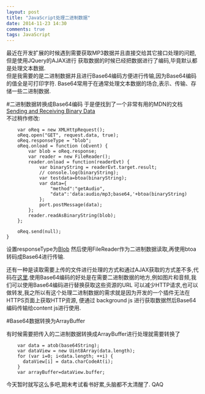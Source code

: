 ```yaml
---
layout: post
title: "JavaScript处理二进制数据"
date: 2014-11-23 14:30
comments: true
tags: JavaScript
---
```


最近在开发扩展的时候遇到需要获取MP3数据并且直接交给其它接口处理的问题,但是使用JQuery的AJAX进行
获取数据的时候已经把数据进行了编码,毕竟默认都是处理文本数据.  
但是我需要的是二进制数据并且进行Base64编码方便进行传输,因为Base64编码的值全是可打印字符.
Base64常用于在通常处理文本数据的场合,表示、传输、存储一些二进制数据.

#二进制数据转换成Base64编码
于是便找到了一个非常有用的MDN的文档[Sending and Receiving Binary Data](https://developer.mozilla.org/en-US/docs/Web/API/XMLHttpRequest/Sending_and_Receiving_Binary_Data)   
不过稍作修改:

        var oReq = new XMLHttpRequest();
        oReq.open("GET", request.data, true);
        oReq.responseType = "blob";
        oReq.onload = function (oEvent) {
            var blob = oReq.response;
            var reader = new FileReader();
            reader.onload = function(readerEvt) {
                var binaryString = readerEvt.target.result;
                // console.log(binaryString);
                var testdata=btoa(binaryString);
                var data={
                    "method":"getAudio",
                    "data":'data:audio/mp3;base64,'+btoa(binaryString)
                };
                port.postMessage(data);
            };
            reader.readAsBinaryString(blob);
        };

        oReq.send(null);                                          
    }

设置responseType为[Blob](https://developer.mozilla.org/en/docs/Web/API/Blob)
然后使用FileReader作为二进制数据读取,再使用btoa转码成Base64进行传输.


还有一种是读取需要上传的文件进行处理的方式和通过AJAX获取的方式差不多,代码在[这里](http://jsfiddle.net/eliseosoto/JHQnk/).使用Base64编码的好处是在需要二进制数据的地方,例如图片和音频,我们可以使用Base64编码进行替换获取这些资源的URL
可以减少HTTP请求,也可以做转发,我之所以有这个处理二进制数据的需求就是因为开发的一个插件无法在HTTPS页面上获取HTTP资源,
便通过 background js 进行获取数据然后Base64编码传输给content js进行使用.

#Base64数据转换为ArrayBuffer

有时候需要把传入的二进制数据转换成ArrayBuffer进行处理就需要转换了

        var data = atob(base64String);
        var dataView = new Uint8Array(data.length);
        for (var i=0; i<data.length; ++i) {
          dataView[i] = data.charCodeAt(i);
        }
        var arrayBuffer=dataView.buffer;

今天暂时就写这么多吧,期末考试看书好累,头脑都不太清醒了. QAQ
